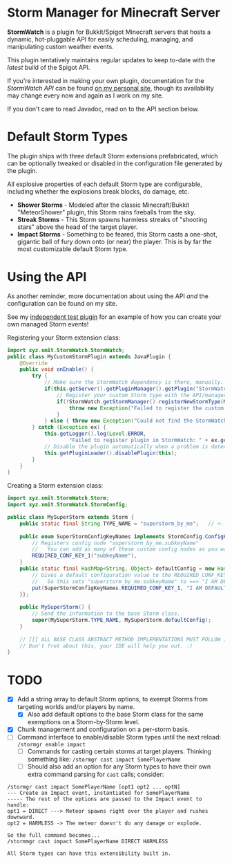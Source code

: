 # Storm Manager for Minecraft Server
**StormWatch** is a plugin for Bukkit/Spigot Minecraft servers that hosts a dynamic, hot-pluggable API for
easily scheduling, managing, and manipulating custom weather events.

This plugin tentatively maintains regular updates to keep to-date with the _latest_ build of the Spigot API.

If you're interested in making your own plugin, documentation for the _StormWatch API_ can be found [on my personal site](https://xmit.xyz/spigot/StormWatch/manual.html),
though its availability may change every now and again as I work on my site.

If you don't care to read Javadoc, read on to the API section below.

# Default Storm Types
The plugin ships with three default Storm extensions prefabricated, which can be optionally tweaked or disabled in
the configuration file generated by the plugin.

All explosive properties of each default Storm type are configurable, including whether the explosions break blocks, do damage, etc.

- **Shower Storms** - Modeled after the classic Minecraft/Bukkit "MeteorShower" plugin, this Storm rains fireballs from the sky.
- **Streak Storms** - This Storm spawns harmless streaks of "shooting stars" above the head of the target player.
- **Impact Storms** - Something to be feared, this Storm casts a one-shot, gigantic ball of fury down onto (or near) the player. 
  This is by far the most customizable default Storm type.


# Using the API
As another reminder, more documentation about using the API _and_ the configuration can be found on my site.

See my [independent test plugin](https://github.com/NotsoanoNimus/Darude-Sandstorm-Test) for an example of how you can create your own managed Storm events!

Registering your Storm extension class:
```java
import xyz.xmit.StormWatch.StormWatch;
public class MyCustomStormPlugin extends JavaPlugin {
    @Override
    public void onEnable() {
        try {
            // Make sure the StormWatch dependency is there, manually.
            if(this.getServer().getPluginManager().getPlugin("StormWatch") != null) {
                // Register your custom Storm type with the API/manager plugin.
                if(!StormWatch.getStormManager().registerNewStormType(MySuperStorm.class)) {
                    throw new Exception("Failed to register the custom Storm type.");  
                }
            } else { throw new Exception("Could not find the StormWatch plugin."); }
        } catch (Exception ex) {
            this.getLogger().log(Level.ERROR,
                    "Failed to register plugin in StormWatch: " + ex.getMessage());
            // Disable the plugin automatically when a problem is detected.
            this.getPluginLoader().disablePlugin(this);
        }
    }
}
```

Creating a Storm extension class:
```java
import xyz.xmit.StormWatch.Storm;
import xyz.xmit.StormWatch.StormConfig;

public class MySuperStorm extends Storm {
    public static final String TYPE_NAME = "superstorm_by_me";   // <-- Must be GLOBALLY UNIQUE
    
    public enum SuperStormConfigKeyNames implements StormConfig.ConfigKeySet {
        // Registers config node "superstorm_by_me.subkeyName"
        //   You can add as many of these custom config nodes as you want.
        REQUIRED_CONF_KEY_1("subkeyName"),
    }
    public static final HashMap<String, Object> defaultConfig = new HashMap<>() {{
        // Gives a default configuration value to the REQUIRED_CONF_KEY_1 tag above.
        //   So this sets "superstorm_by_me.subkeyName" to ==> "I AM DEFAULT" in the StormWatch config.yml
        put(SuperStormConfigKeyNames.REQUIRED_CONF_KEY_1, "I AM DEFAULT");
    }};
    
    public MySuperStorm() {
        // Send the information to the base Storm class.
        super(MySuperStorm.TYPE_NAME, MySuperStorm.defaultConfig);
    }
    
    // [[[ ALL BASE CLASS ABSTRACT METHOD IMPLEMENTATIONS MUST FOLLOW ]]]
    // Don't fret about this, your IDE will help you out. :)
}
```

# TODO
- [X] Add a string array to default Storm options, to exempt Storms from targeting worlds and/or players by name.
  - [X] Also add default options to the base Storm class for the same exemptions on a Storm-by-Storm level.
- [X] Chunk management and configuration on a per-storm basis.
- [ ] Command interface to enable/disable Storm types until the next reload: `/stormgr enable impact`
  - [ ] Commands for casting certain storms at target players. Thinking something like: `/stormgr cast impact SomePlayerName`
  - [ ] Should also add an option for any Storm types to have their own extra command parsing for `cast` calls; consider:
```
/stormgr cast impact SomePlayerName [opt1 opt2 ... optN]
--- Create an Impact event, instantiated for SomePlayerName
----- The rest of the options are passed to the Impact event to handle:
opt1 = DIRECT ---> Meteor spawns right over the player and rushes downward. 
opt2 = HARMLESS -> The meteor doesn't do any damage or explode.

So the full command becomes...
/stormmgr cast impact SomePlayerName DIRECT HARMLESS

All Storm types can have this extensibility built in.
```
